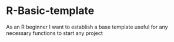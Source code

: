 # R-Basic-template
As an R beginner I want to establish a base template useful for any necessary functions to start any project
